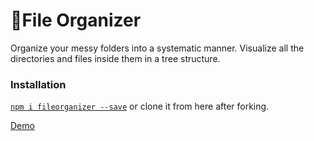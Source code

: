 # 📁File Organizer

Organize your messy folders into a systematic manner.
Visualize all the directories and files inside them in a tree structure.

### Installation

[`npm i fileorganizer --save`](https://www.npmjs.com/package/fileorganizerary) or clone it from here after forking.

<a href = "https://screenrec.com/share/aA1sShemWq">Demo</a>

